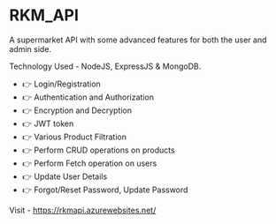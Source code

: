 # RKM_API
A supermarket API with some advanced features for both the user and admin side.

Technology Used - NodeJS, ExpressJS & MongoDB.
<ul>
  <li>👉 Login/Registration </li>
  <li>👉 Authentication and Authorization </li>
  <li>👉 Encryption and Decryption</li>
  <li>👉 JWT token</li>
  <li>👉 Various Product Filtration</li>
  <li>👉 Perform CRUD operations on products</li>
  <li>👉 Perform Fetch operation on users</li>
  <li>👉 Update User Details</li>
  <li>👉 Forgot/Reset Password, Update Password</li>
</ul>

Visit - https://rkmapi.azurewebsites.net/
